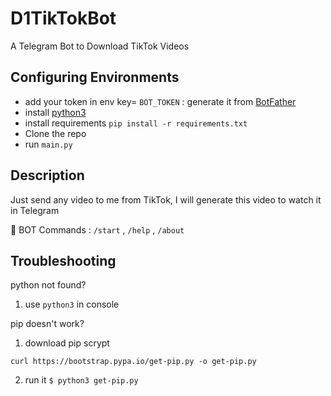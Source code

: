 # D1TikTokBot

 A Telegram Bot to Download TikTok Videos

## Configuring Environments 

- add your token in env key= `BOT_TOKEN` : generate it from [BotFather](https://t.me/BotFather)
- install [python3](https://www.python.org/downloads/)
- install requirements `pip install -r requirements.txt`
- Clone the repo
- run `main.py`

## Description

Just send any video to me from TikTok, I will generate this video to watch it in Telegram

🔑 BOT Commands : `/start` , `/help` , `/about`

## Troubleshooting

python not found?
1. use `python3` in console

pip doesn't work?
1. download pip scrypt
```commandline
curl https://bootstrap.pypa.io/get-pip.py -o get-pip.py
```
2. run it `$ python3 get-pip.py`
